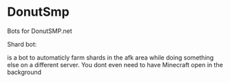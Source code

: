# DonutSmp
Bots for DonutSMP.net

Shard bot:

is a bot to automaticly farm shards in the afk area while doing something else on a different server. You dont even need to have Minecraft open in the background
